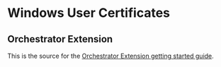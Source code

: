 # Windows User Certificates 
## Orchestrator Extension

This is the source for the [Orchestrator Extension getting started guide](https://keyfactor.github.io/examples/orchestrator/walkthrough).
